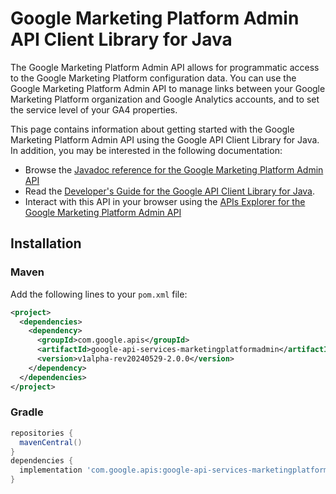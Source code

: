 # Google Marketing Platform Admin API Client Library for Java

The Google Marketing Platform Admin API allows for programmatic access to the Google Marketing Platform configuration data. You can use the Google Marketing Platform Admin API to manage links between your Google Marketing Platform organization and Google Analytics accounts, and to set the service level of your GA4 properties.

This page contains information about getting started with the Google Marketing Platform Admin API
using the Google API Client Library for Java. In addition, you may be interested
in the following documentation:

* Browse the [Javadoc reference for the Google Marketing Platform Admin API][javadoc]
* Read the [Developer's Guide for the Google API Client Library for Java][google-api-client].
* Interact with this API in your browser using the [APIs Explorer for the Google Marketing Platform Admin API][api-explorer]

## Installation

### Maven

Add the following lines to your `pom.xml` file:

```xml
<project>
  <dependencies>
    <dependency>
      <groupId>com.google.apis</groupId>
      <artifactId>google-api-services-marketingplatformadmin</artifactId>
      <version>v1alpha-rev20240529-2.0.0</version>
    </dependency>
  </dependencies>
</project>
```

### Gradle

```gradle
repositories {
  mavenCentral()
}
dependencies {
  implementation 'com.google.apis:google-api-services-marketingplatformadmin:v1alpha-rev20240529-2.0.0'
}
```

[javadoc]: https://googleapis.dev/java/google-api-services-marketingplatformadmin/latest/index.html
[google-api-client]: https://github.com/googleapis/google-api-java-client/
[api-explorer]: https://developers.google.com/apis-explorer/#p/marketingplatformadmin/v1/
